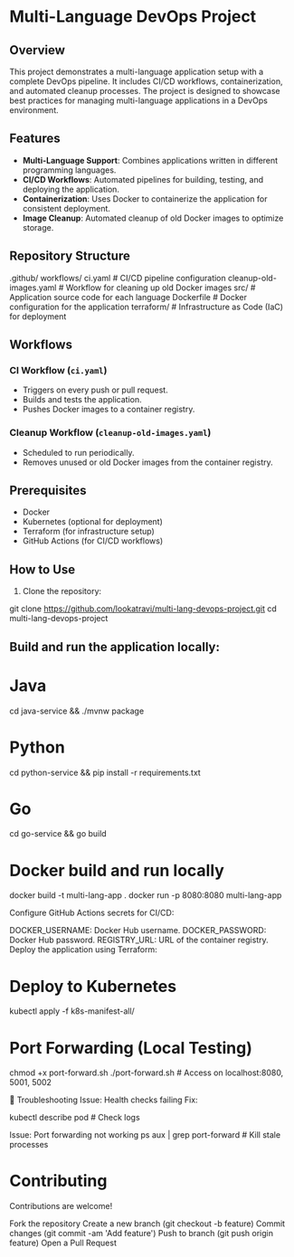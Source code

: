 # Multi-Language DevOps Project

## Overview
This project demonstrates a multi-language application setup with a complete DevOps pipeline. It includes CI/CD workflows, containerization, and automated cleanup processes. The project is designed to showcase best practices for managing multi-language applications in a DevOps environment.

## Features
- **Multi-Language Support**: Combines applications written in different programming languages.
- **CI/CD Workflows**: Automated pipelines for building, testing, and deploying the application.
- **Containerization**: Uses Docker to containerize the application for consistent deployment.
- **Image Cleanup**: Automated cleanup of old Docker images to optimize storage.

## Repository Structure
.github/ workflows/ ci.yaml # CI/CD pipeline configuration cleanup-old-images.yaml # Workflow for cleaning up old Docker images src/ <language-specific folders> # Application source code for each language Dockerfile # Docker configuration for the application terraform/ # Infrastructure as Code (IaC) for deployment
## Workflows
### CI Workflow (`ci.yaml`)
- Triggers on every push or pull request.
- Builds and tests the application.
- Pushes Docker images to a container registry.

### Cleanup Workflow (`cleanup-old-images.yaml`)
- Scheduled to run periodically.
- Removes unused or old Docker images from the container registry.

## Prerequisites
- Docker
- Kubernetes (optional for deployment)
- Terraform (for infrastructure setup)
- GitHub Actions (for CI/CD workflows)

## How to Use
1. Clone the repository:

git clone https://github.com/lookatravi/multi-lang-devops-project.git
  cd multi-lang-devops-project  

## Build and run the application locally:

# Java
cd java-service && ./mvnw package

# Python
cd python-service && pip install -r requirements.txt

# Go
cd go-service && go build

# Docker build and run locally

docker build -t multi-lang-app .
docker run -p 8080:8080 multi-lang-app

Configure GitHub Actions secrets for CI/CD:

DOCKER_USERNAME: Docker Hub username.
DOCKER_PASSWORD: Docker Hub password.
REGISTRY_URL: URL of the container registry.
Deploy the application using Terraform:

# Deploy to Kubernetes

kubectl apply -f k8s-manifest-all/

#  Port Forwarding (Local Testing)

chmod +x port-forward.sh
./port-forward.sh  # Access on localhost:8080, 5001, 5002

📝 Troubleshooting
Issue: Health checks failing
Fix:

kubectl describe pod <pod-name>  # Check logs

Issue: Port forwarding not working
ps aux | grep port-forward  # Kill stale processes

# Contributing
Contributions are welcome!

Fork the repository
Create a new branch (git checkout -b feature)
Commit changes (git commit -am 'Add feature')
Push to branch (git push origin feature)
Open a Pull Request
